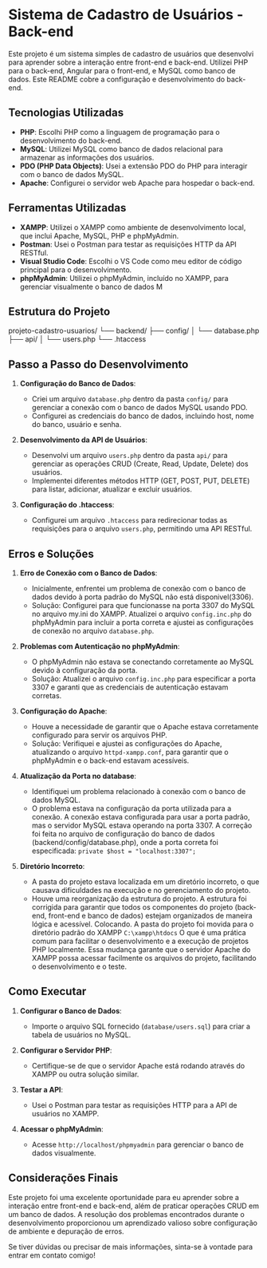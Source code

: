 # Sistema de Cadastro de Usuários - Back-end

Este projeto é um sistema simples de cadastro de usuários que desenvolvi para aprender sobre a interação entre front-end e back-end. Utilizei PHP para o back-end, Angular para o front-end, e MySQL como banco de dados. Este README cobre a configuração e desenvolvimento do back-end.

## Tecnologias Utilizadas

- **PHP**: Escolhi PHP como a linguagem de programação para o desenvolvimento do back-end.
- **MySQL**: Utilizei MySQL como banco de dados relacional para armazenar as informações dos usuários.
- **PDO (PHP Data Objects)**: Usei a extensão PDO do PHP para interagir com o banco de dados MySQL.
- **Apache**: Configurei o servidor web Apache para hospedar o back-end.

## Ferramentas Utilizadas

- **XAMPP**: Utilizei o XAMPP como ambiente de desenvolvimento local, que inclui Apache, MySQL, PHP e phpMyAdmin.
- **Postman**: Usei o Postman para testar as requisições HTTP da API RESTful.
- **Visual Studio Code**: Escolhi o VS Code como meu editor de código principal para o desenvolvimento.
- **phpMyAdmin**: Utilizei o phpMyAdmin, incluído no XAMPP, para gerenciar visualmente o banco de dados M

## Estrutura do Projeto
projeto-cadastro-usuarios/ 
└── backend/ 
   ├── config/ │ 
      └── database.php 
   ├── api/ │ 
      └── users.php 
   └── .htaccess

## Passo a Passo do Desenvolvimento

1. **Configuração do Banco de Dados**:
   - Criei um arquivo `database.php` dentro da pasta `config/` para gerenciar a conexão com o banco de dados MySQL usando PDO.
   - Configurei as credenciais do banco de dados, incluindo host, nome do banco, usuário e senha.

2. **Desenvolvimento da API de Usuários**:
   - Desenvolvi um arquivo `users.php` dentro da pasta `api/` para gerenciar as operações CRUD (Create, Read, Update, Delete) dos usuários.
   - Implementei diferentes métodos HTTP (GET, POST, PUT, DELETE) para listar, adicionar, atualizar e excluir usuários.

3. **Configuração do .htaccess**:
   - Configurei um arquivo `.htaccess` para redirecionar todas as requisições para o arquivo `users.php`, permitindo uma API RESTful.

## Erros e Soluções

1. **Erro de Conexão com o Banco de Dados**:
   - Inicialmente, enfrentei um problema de conexão com o banco de dados devido à porta padrão do MySQL não está disponivel(3306). 
   - Solução: Configurei para que funcionasse na porta 3307 do MySQL no arquivo my.ini do XAMPP. Atualizei o arquivo `config.inc.php` do phpMyAdmin para incluir a porta correta e ajustei as configurações de conexão no arquivo `database.php`.

2. **Problemas com Autenticação no phpMyAdmin**:
   - O phpMyAdmin não estava se conectando corretamente ao MySQL devido à configuração da porta.
   - Solução: Atualizei o arquivo `config.inc.php` para especificar a porta 3307 e garanti que as credenciais de autenticação estavam corretas.

3. **Configuração do Apache**:
   - Houve a necessidade de garantir que o Apache estava corretamente configurado para servir os arquivos PHP.
   - Solução: Verifiquei e ajustei as configurações do Apache, atualizando o arquivo `httpd-xampp.conf`, para garantir que o phpMyAdmin e o back-end estavam acessíveis.

4. **Atualização da Porta no database**:
   - Identifiquei um problema relacionado à conexão com o banco de dados MySQL.
   - O problema estava na configuração da porta utilizada para a conexão. 
     A conexão estava configurada para usar a porta padrão, mas o servidor MySQL estava operando na porta 3307. 
     A correção foi feita no arquivo de configuração do banco de dados (backend/config/database.php), onde a porta correta foi especificada:
     `private $host = "localhost:3307";`

5. **Diretório Incorreto**: 
   - A pasta do projeto estava localizada em um diretório incorreto, o que causava dificuldades na execução e no gerenciamento do projeto.
   - Houve uma reorganização da estrutura do projeto. 
     A estrutura foi corrigida para garantir que todos os componentes do projeto (back-end, front-end e banco de dados) estejam organizados de maneira lógica e acessível.
     Colocando.
     A pasta do projeto foi movida para o diretório padrão do XAMPP `C:\xampp\htdocs`
     O que é uma prática comum para facilitar o desenvolvimento e a execução de projetos PHP localmente. 
     Essa mudança garante que o servidor Apache do XAMPP possa acessar facilmente os arquivos do projeto, facilitando o desenvolvimento e o teste.
     
## Como Executar

1. **Configurar o Banco de Dados**:
   - Importe o arquivo SQL fornecido (`database/users.sql`) para criar a tabela de usuários no MySQL.

2. **Configurar o Servidor PHP**:
   - Certifique-se de que o servidor Apache está rodando através do XAMPP ou outra solução similar.

3. **Testar a API**:
   - Usei o Postman para testar as requisições HTTP para a API de usuários no XAMPP.

4. **Acessar o phpMyAdmin**:
   - Acesse `http://localhost/phpmyadmin` para gerenciar o banco de dados visualmente.

## Considerações Finais

Este projeto foi uma excelente oportunidade para eu aprender sobre a interação entre front-end e back-end, além de praticar operações CRUD em um banco de dados. A resolução dos problemas encontrados durante o desenvolvimento proporcionou um aprendizado valioso sobre configuração de ambiente e depuração de erros.

Se tiver dúvidas ou precisar de mais informações, sinta-se à vontade para entrar em contato comigo!